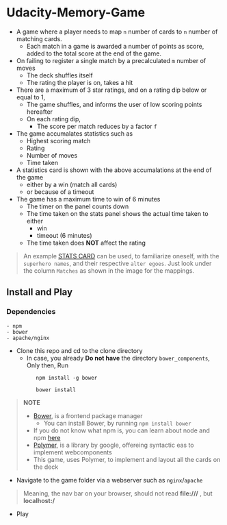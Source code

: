 # Udacity-Memory-Game
 - A game where a player needs to map `n` number of cards to `n` number of matching cards.
     - Each match in a game is awarded a number of points as score, added to the total score at the end of the game.
 - On failing to register a single match by a precalculated `m` number of moves
   - The deck shuffles itself
   - The rating the player is on, takes a hit
 - There are a maximum of 3 star ratings, and on a rating dip below or equal to 1,
   - The game shuffles, and informs the user of low scoring points hereafter
   - On each rating dip,
     - The score per match reduces by a factor `f`
 - The game accumalates statistics such as
   - Highest scoring match
   - Rating
   - Number of moves
   - Time taken
 - A statistics card is shown with the above accumalations at the end of the game
   - either by a win (match all cards)
   - or because of a timeout
 - The game has a maximum time to win of 6 minutes
   - The timer on the panel counts down
   - The time taken on the stats panel shows the actual time taken to either
       - win
       - timeout (6 minutes)
   - The time taken does **NOT** affect the rating


> An example [STATS CARD][4] can be used, to familiarize oneself, with the `superhero names`, and their respective `alter egoes`. Just look under the column `Matches` as shown in the image for the mappings.

 ## Install and Play
  ### Dependencies
    - npm
    - bower
    - apache/nginx

  - Clone this repo and cd to the clone directory
    - In case, you already **Do not have**  the directory `bower_components`, Only then, Run
        ```
           npm install -g bower

           bower install
         ```
>  **NOTE**
> - [Bower][2], is a frontend package manager
>    - You can install Bower, by running
        ```npm install bower```
> - If you do not know what npm is, you can learn about node and npm [here][1]
> - [Polymer][3], is a library by google, offereing syntactic eas to implement webcomponents
> - This game, uses Polymer, to implement and layout all the cards on the deck













- Navigate to the game folder via a webserver such as `nginx`/`apache`
> Meaning, the nav bar on your browser, should not read **file:///** , but **localhost:/<path-to-clone-of-this-repo>**
- Play

  [1]:https://docs.npmjs.com/getting-started/what-is-npm
  [2]:https://bower.io/
  [3]:https://www.polymer-project.org/
  [4]:https://github.com/retrocausal/udacity-memory-game/blob/master/stats.png
